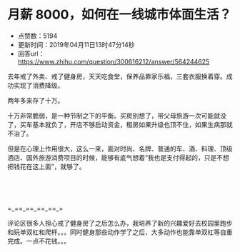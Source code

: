 # 月薪 8000，如何在一线城市体面生活？
- 点赞数：5194
- 更新时间：2019年04月11日13时47分14秒
- 回答url：https://www.zhihu.com/question/300616212/answer/564244625
<body>
 <p data-pid="ENneHgxR">去年戒了外卖、戒了健身房，天天吃食堂，保养品靠家乐福，三套衣服换着穿。成功实现了消费降级。</p>
 <p data-pid="zOVn8c2Y">两年多来存了十万。</p>
 <p data-pid="hBxaVrvD">十万非常脆弱，是一种节制之下的平衡。买房别想了，带父母旅游一次可能就没了，买车基本就负了，开店不够启动资金，租房如果升级也顶不住，如果生病那就不治了。</p>
 <p data-pid="b_-Gc_jV">但是在心理上作用很大，这么一来，面对时尚、名牌、普通的车、酒、料理、顶级酒店、国外旅游消费项目的时候，能够有底气想着“我也是支付得起的，只是不想把钱花在这上面”，就够了。</p>
 <p class="ztext-empty-paragraph"><br></p>
 <p class="ztext-empty-paragraph"><br></p>
 <p data-pid="lCAghngf">=_==_==_==_==_=</p>
 <p data-pid="J3p2bANr">评论区很多人担心戒了健身房了之后怎么办，我培养了新的兴趣爱好去校园里跑步和玩单双杠和爬杆。。。同时健身那些动作学了之后，大多动作也能靠单双杠等自重完成。一点不花钱。。。</p>
</body>